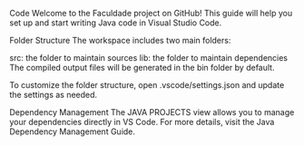Code
Welcome to the Faculdade project on GitHub! This guide will help you set up and start writing Java code in Visual Studio Code.

Folder Structure
The workspace includes two main folders:

src: the folder to maintain sources
lib: the folder to maintain dependencies
The compiled output files will be generated in the bin folder by default.

To customize the folder structure, open .vscode/settings.json and update the settings as needed.

Dependency Management
The JAVA PROJECTS view allows you to manage your dependencies directly in VS Code. For more details, visit the Java Dependency Management Guide.
